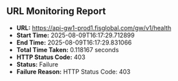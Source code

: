 ## URL Monitoring Report

- **URL:** https://api-gw1-prod1.fisglobal.com/gw/v1/health
- **Start Time:** 2025-08-09T16:17:29.712899
- **End Time:** 2025-08-09T16:17:29.831066
- **Total Time Taken:** 0.118167 seconds
- **HTTP Status Code:** 403
- **Status:** Failure
- **Failure Reason:** HTTP Status Code: 403
